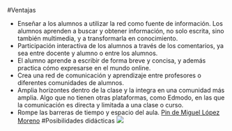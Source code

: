 #Ventajas
* Enseñar a los alumnos a utilizar la red como fuente de información. Los alumnos aprenden a buscar y obtener información, no solo escrita, sino también multimedia, y a transformarla en conocimiento.
* Participación interactiva de los alumnos a través de los comentarios, ya sea entre docente y alumno o entre los alumnos.
* El alumno aprende a escribir de forma breve y concisa, y además practica cómo expresarse en el mundo online.
* Crea una red de comunicación y aprendizaje entre profesores o diferentes comunidades de alumnos.
* Amplia horizontes dentro de la clase y la integra en una comunidad más amplia. Algo que no tienen otras plataformas, como Edmodo, en las que la comunicación es directa y limitada a una clase o curso.
* Rompe las barreras de tiempo y espacio del aula.
[Pin de Miguel López Moreno](https://es.pinterest.com/pin/447404544212872539/)
#Posibilidades didácticas
![](https://catedu.gitbooks.io/aprendizaje-colaborativo-con-blog/content/img/VALORES.jpg)